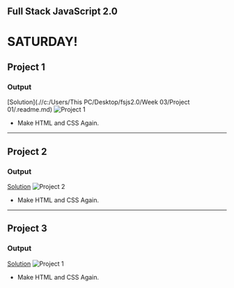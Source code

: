 ## Full Stack JavaScript 2.0

# SATURDAY!

## Project 1

### Output

[Solution](.//c:/Users/This PC/Desktop/fsjs2.0/Week 03/Project 01/.readme.md)
![Project 1](./Project%2001/output.png)

- Make HTML and CSS Again.

---

## Project 2

### Output
[Solution](./Project%2002/index.html/style.css/output.png/readme.md)
![Project 2](./Project%2002/output.png)

- Make HTML and CSS Again.

---

## Project 3

### Output
[Solution](./Project%2003/index.html/style.css/output.png/readme.md)
![Project 1](./Project%2003/output.png)

- Make HTML and CSS Again.
